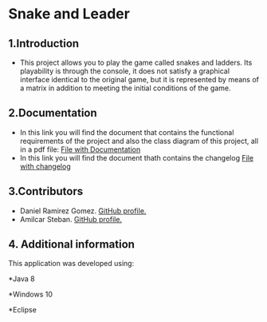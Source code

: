 # Snake and Leader

## 1.Introduction 
* This project allows you to play the game called snakes and ladders. Its playability is through the console, it does not satisfy a graphical interface identical to the original game, but it is represented by means of a matrix in addition to meeting the initial conditions of the game.

## 2.Documentation
* In this link you will find the document that contains the functional requirements of the project and also the class diagram of this project, all in a pdf file:
[File with Documentation](https://github.com/DanielRamirez1901/snakes-and-ladders/blob/main/docs/Requerimientos_funcionales.pdf)
* In this link you will find the document thath contains the changelog
[File with changelog](https://github.com/DanielRamirez1901/snakes-and-ladders/blob/main/docs/Changelog.pdf)

## 3.Contributors
* Daniel Ramirez Gomez. [GitHub profile.](https://github.com/DanielRamirez1901 "GitHub profile.")
* Amilcar Steban. [GitHub profile.](https://github.com/Amilcar-Steban "GitHub profile.")

## 4. Additional information
This application was developed using:

*Java 8

*Windows 10

*Eclipse


